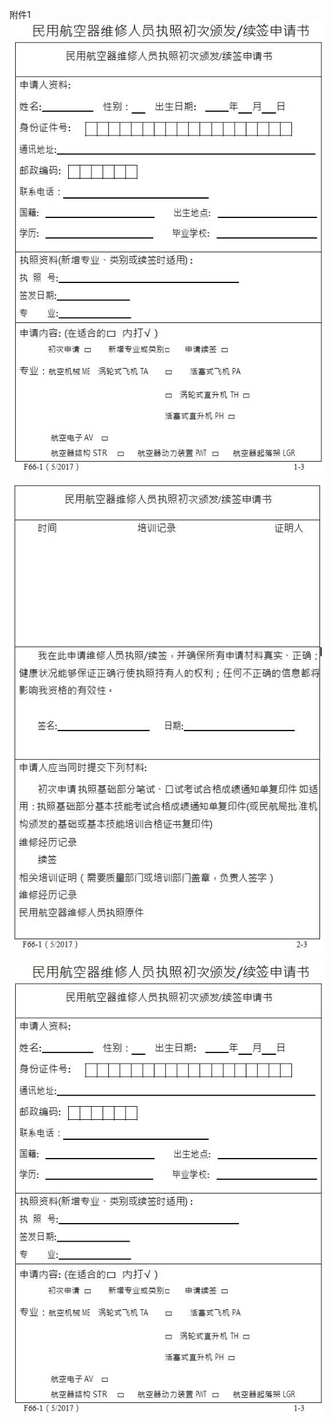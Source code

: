 附件1
![民用航空器维修人员执照初次颁发/续签申请书](附件1.1.JPG)

![民用航空器维修人员执照初次颁发/续签申请书](附件1.2.JPG)

![民用航空器维修人员执照初次颁发/续签申请书](附件1.1.JPG)